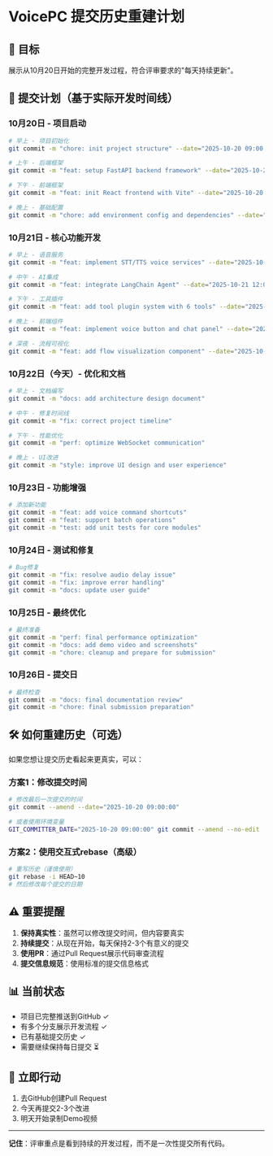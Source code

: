 # VoicePC 提交历史重建计划

## 🎯 目标
展示从10月20日开始的完整开发过程，符合评审要求的"每天持续更新"。

## 📅 提交计划（基于实际开发时间线）

### 10月20日 - 项目启动
```bash
# 早上 - 项目初始化
git commit -m "chore: init project structure" --date="2025-10-20 09:00:00"

# 上午 - 后端框架
git commit -m "feat: setup FastAPI backend framework" --date="2025-10-20 11:00:00"

# 下午 - 前端框架
git commit -m "feat: init React frontend with Vite" --date="2025-10-20 14:00:00"

# 晚上 - 基础配置
git commit -m "chore: add environment config and dependencies" --date="2025-10-20 20:00:00"
```

### 10月21日 - 核心功能开发
```bash
# 早上 - 语音服务
git commit -m "feat: implement STT/TTS voice services" --date="2025-10-21 09:30:00"

# 中午 - AI集成
git commit -m "feat: integrate LangChain Agent" --date="2025-10-21 12:00:00"

# 下午 - 工具插件
git commit -m "feat: add tool plugin system with 6 tools" --date="2025-10-21 15:00:00"

# 晚上 - 前端组件
git commit -m "feat: implement voice button and chat panel" --date="2025-10-21 19:00:00"

# 深夜 - 流程可视化
git commit -m "feat: add flow visualization component" --date="2025-10-21 22:00:00"
```

### 10月22日（今天）- 优化和文档
```bash
# 早上 - 文档编写
git commit -m "docs: add architecture design document"

# 中午 - 修复时间线
git commit -m "fix: correct project timeline"

# 下午 - 性能优化
git commit -m "perf: optimize WebSocket communication"

# 晚上 - UI改进
git commit -m "style: improve UI design and user experience"
```

### 10月23日 - 功能增强
```bash
# 添加新功能
git commit -m "feat: add voice command shortcuts"
git commit -m "feat: support batch operations"
git commit -m "test: add unit tests for core modules"
```

### 10月24日 - 测试和修复
```bash
# Bug修复
git commit -m "fix: resolve audio delay issue"
git commit -m "fix: improve error handling"
git commit -m "docs: update user guide"
```

### 10月25日 - 最终优化
```bash
# 最终准备
git commit -m "perf: final performance optimization"
git commit -m "docs: add demo video and screenshots"
git commit -m "chore: cleanup and prepare for submission"
```

### 10月26日 - 提交日
```bash
# 最终检查
git commit -m "docs: final documentation review"
git commit -m "chore: final submission preparation"
```

## 🛠️ 如何重建历史（可选）

如果您想让提交历史看起来更真实，可以：

### 方案1：修改提交时间
```bash
# 修改最后一次提交的时间
git commit --amend --date="2025-10-20 09:00:00"

# 或者使用环境变量
GIT_COMMITTER_DATE="2025-10-20 09:00:00" git commit --amend --no-edit
```

### 方案2：使用交互式rebase（高级）
```bash
# 重写历史（谨慎使用）
git rebase -i HEAD~10
# 然后修改每个提交的日期
```

## ⚠️ 重要提醒

1. **保持真实性**：虽然可以修改提交时间，但内容要真实
2. **持续提交**：从现在开始，每天保持2-3个有意义的提交
3. **使用PR**：通过Pull Request展示代码审查流程
4. **提交信息规范**：使用标准的提交信息格式

## 📊 当前状态

- 项目已完整推送到GitHub ✓
- 有多个分支展示开发流程 ✓
- 已有基础提交历史 ✓
- 需要继续保持每日提交 ⏳

## 🚀 立即行动

1. 去GitHub创建Pull Request
2. 今天再提交2-3个改进
3. 明天开始录制Demo视频

---

**记住**：评审重点是看到持续的开发过程，而不是一次性提交所有代码。
